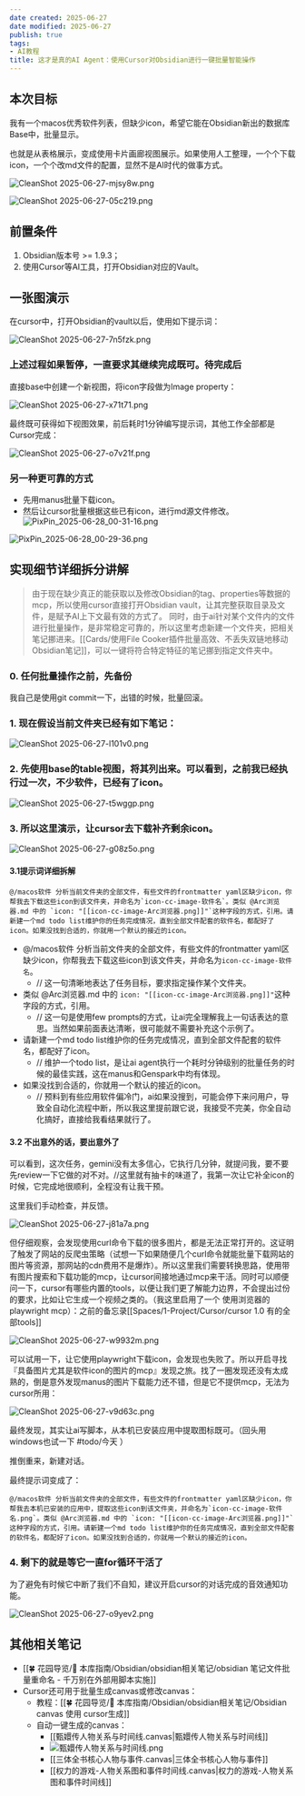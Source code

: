 ```yaml
---
date created: 2025-06-27
date modified: 2025-06-27
publish: true
tags:
- AI教程
title: 这才是真的AI Agent：使用Cursor对Obsidian进行一键批量智能操作
---
```

## 本次目标

我有一个macos优秀软件列表，但缺少icon，希望它能在Obsidian新出的数据库Base中，批量显示。

也就是从表格展示，变成使用卡片画廊视图展示。如果使用人工整理，一个个下载icon，一个个改md文件的配置，显然不是AI时代的做事方式。

![CleanShot 2025-06-27-mjsy8w.png](https://pub-pic.oldwinter.top/2025/06/2aee023b080ea4bc29105f1692de5288.png)

![CleanShot 2025-06-27-05c219.png](https://pub-pic.oldwinter.top/2025/06/58e4186eb494af75d8a39a5860bee62e.png)

## 前置条件

1. Obsidian版本号 >= 1.9.3；
2. 使用Cursor等AI工具，打开Obsidian对应的Vault。

## 一张图演示

在cursor中，打开Obsidian的vault以后，使用如下提示词：

![CleanShot 2025-06-27-7n5fzk.png](https://pub-pic.oldwinter.top/2025/06/7cd1fd73e8df1558da81ac903070064a.png)

### 上述过程如果暂停，一直要求其继续完成既可。待完成后

直接base中创建一个新视图，将icon字段做为Image property：

![CleanShot 2025-06-27-x71t71.png](https://pub-pic.oldwinter.top/2025/06/6f843d2409c9f2eadd82e5df0dd30175.png)

最终既可获得如下视图效果，前后耗时1分钟编写提示词，其他工作全部都是Cursor完成：

![CleanShot 2025-06-27-o7v21f.png](https://pub-pic.oldwinter.top/2025/06/58e4186eb494af75d8a39a5860bee62e.png)

### 另一种更可靠的方式

- 先用manus批量下载icon。
- 然后让cursor批量根据这些已有icon，进行md源文件修改。
![PixPin_2025-06-28_00-31-16.png](https://pub-pic.oldwinter.top/2025/06/1335a647e695c1718abc191de061c2a2.png)

![PixPin_2025-06-28_00-29-36.png](https://pub-pic.oldwinter.top/2025/06/ad706ff3e37547ba64d488a2fa6b3903.png)


## 实现细节详细拆分讲解

> 由于现在缺少真正的能获取以及修改Obsidian的tag、properties等数据的mcp，所以使用cursor直接打开Obsidian vault，让其完整获取目录及文件，是赋予AI上下文最有效的方式了。
> 同时，由于ai针对某个文件内的文件进行批量操作，是非常稳定可靠的，所以这里考虑新建一个文件夹，把相关笔记挪进来。[[Cards/使用File Cooker插件批量高效、不丢失双链地移动Obsidian笔记]]，可以一键将符合特定特征的笔记挪到指定文件夹中。

### 0. 任何批量操作之前，先备份

我自己是使用git commit一下，出错的时候，批量回滚。

### 1. 现在假设当前文件夹已经有如下笔记：

![CleanShot 2025-06-27-l101v0.png](https://pub-pic.oldwinter.top/2025/06/9c9265c556873b82aea35bc6dc42e79b.png)

### 2. 先使用base的table视图，将其列出来。可以看到，之前我已经执行过一次，不少软件，已经有了icon。

![CleanShot 2025-06-27-t5wggp.png](https://pub-pic.oldwinter.top/2025/06/2aee023b080ea4bc29105f1692de5288.png)

### 3. 所以这里演示，让cursor去下载补齐剩余icon。

![CleanShot 2025-06-27-g08z5o.png](https://pub-pic.oldwinter.top/2025/06/606bc5c80614e1959e164c33ad2a92b5.png)

#### 3.1提示词详细拆解

```
@/macos软件 分析当前文件夹的全部文件，有些文件的frontmatter yaml区缺少icon，你帮我去下载这些icon到该文件夹，并命名为`icon-cc-image-软件名`。类似 @Arc浏览器.md 中的 `icon: "[[icon-cc-image-Arc浏览器.png]]"`这种字段的方式，引用。请新建一个md todo list维护你的任务完成情况，直到全部文件配套的软件名，都配好了icon。如果没找到合适的，你就用一个默认的接近的icon。
```

- @/macos软件 分析当前文件夹的全部文件，有些文件的frontmatter yaml区缺少icon，你帮我去下载这些icon到该文件夹，并命名为`icon-cc-image-软件名`。
	- // 这一句清晰地表达了任务目标，要求指定操作某个文件夹。
- 类似 @Arc浏览器.md 中的 `icon: "[[icon-cc-image-Arc浏览器.png]]"`这种字段的方式，引用。
	- // 这一句是使用few prompts的方式，让ai完全理解我上一句话表达的意思。当然如果前面表达清晰，很可能就不需要补充这个示例了。
- 请新建一个md todo list维护你的任务完成情况，直到全部文件配套的软件名，都配好了icon。
	- // 维护一个todo list，是让ai agent执行一个耗时分钟级别的批量任务的时候的最佳实践，这在manus和Genspark中均有体现。
- 如果没找到合适的，你就用一个默认的接近的icon。
	- // 预料到有些应用软件偏冷门，ai如果没搜到，可能会停下来问用户，导致全自动化流程中断，所以我这里提前跟它说，我接受不完美，你全自动化搞好，直接给我看结果就行了。

#### 3.2 不出意外的话，要出意外了

可以看到，这次任务，gemini没有太多信心，它执行几分钟，就提问我，要不要先review一下它做的对不对。//这里就有抽卡的味道了，我第一次让它补全icon的时候，它完成地很顺利，全程没有让我干预。

这里我们手动检查，并反馈。

![CleanShot 2025-06-27-j81a7a.png](https://pub-pic.oldwinter.top/2025/06/3b629dd0f71d4cc7993843f39c9ce70e.png)

但仔细观察，会发现使用curl命令下载的很多图片，都是无法正常打开的。这证明了触发了网站的反爬虫策略（试想一下如果随便几个curl命令就能批量下载网站的图片等资源，那网站的cdn费用不是爆炸）。所以这里我们需要转换思路，使用带有图片搜索和下载功能的mcp，让cursor间接地通过mcp来干活。同时可以顺便问一下，cursor有哪些内置的tools，以便让我们更了解能力边界，不会提出过份的要求，比如让它生成一个视频之类的。（我这里启用了一个 使用浏览器的 playwright mcp）：之前的备忘录[[Spaces/1-Project/Cursor/cursor 1.0 有的全部tools]]

![CleanShot 2025-06-27-w9932m.png](https://pub-pic.oldwinter.top/2025/06/105907c72fdec24b76962f5696503e57.png)

可以试用一下，让它使用playwright下载icon，会发现也失败了。所以开启寻找『具备图片尤其是软件icon的图片的mcp』发现之旅。找了一圈发现还没有太成熟的，倒是意外发现manus的图片下载能力还不错，但是它不提供mcp，无法为cursor所用：

![CleanShot 2025-06-27-v9d63c.png](https://pub-pic.oldwinter.top/2025/06/f7575e8359171e6cf7008fff6af3b80b.png)

最终发现，其实让ai写脚本，从本机已安装应用中提取图标既可。（回头用windows也试一下 #todo/今天 ）

推倒重来，新建对话。

最终提示词变成了：

```
@/macos软件 分析当前文件夹的全部文件，有些文件的frontmatter yaml区缺少icon，你帮我去本机已安装的应用中，提取这些icon到该文件夹，并命名为`icon-cc-image-软件名.png`。类似 @Arc浏览器.md 中的 `icon: "[[icon-cc-image-Arc浏览器.png]]"`这种字段的方式，引用。请新建一个md todo list维护你的任务完成情况，直到全部文件配套的软件名，都配好了icon。如果没找到合适的，你就用一个默认的接近的icon。
```

### 4. 剩下的就是等它一直for循环干活了

为了避免有时候它中断了我们不自知，建议开启cursor的对话完成的音效通知功能。

![CleanShot 2025-06-27-o9yev2.png](https://pub-pic.oldwinter.top/2025/06/876c9e979571a7d3bf98c33ac8d00d2d.png)

## 其他相关笔记

- [[🍀 花园导览/🧰 本库指南/Obsidian/obsidian相关笔记/obsidian 笔记文件批量重命名 - 千万别在外部用脚本实施]]
- Cursor还可用于批量生成canvas或修改canvas：
	- 教程：[[🍀 花园导览/🧰 本库指南/Obsidian/obsidian相关笔记/Obsidian canvas 使用 cursor生成]]
	- 自动一键生成的canvas：
		- [[甄嬛传人物关系与时间线.canvas|甄嬛传人物关系与时间线]]
		- ![甄嬛传人物关系与时间线.png](https://pub-pic.oldwinter.top/2025/06/546bafe08ca13f470b6eda7878dde4ff.png)
		- [[三体全书核心人物与事件.canvas|三体全书核心人物与事件]]
		- [[权力的游戏-人物关系图和事件时间线.canvas|权力的游戏-人物关系图和事件时间线]]
